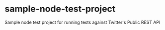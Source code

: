 # sample-node-test-project
Sample node test project for running tests against Twitter's Public REST API
